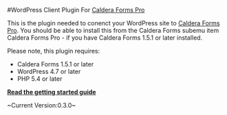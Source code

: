 #WordPress Client Plugin For [Caldera Forms Pro](https://calderaforms.com/pro?utm_source=github&utm_medium=caldera-forms-pro&utm_term=readme)

This is the plugin needed to conenct your WordPress site to [Caldera Forms Pro](https://calderaformspro.com/?utm_source=github&utm_medium=caldera-forms-pro&utm_term=readme). You should be able to install this from the Caldera Forms subemu item Caldera Forms Pro - if you have Caldera Forms 1.5.1 or later installed.

Please note, this plugin requires:
* Caldera Forms 1.5.1 or later
* WordPress 4.7 or later
* PHP 5.4 or later

**[Read the getting started guide](https://calderaforms.com/doc/caldera-forms-pro-getting-started?utm_source=github&utm_medium=caldera-forms-pro&utm_term=readme)**

~Current Version:0.3.0~
